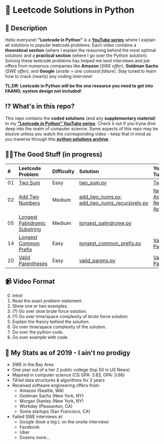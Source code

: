 # 🐍 Leetcode Solutions in Python

## 📖 Description
Hello everyone! **"Leetcode in Python"** is a **[YouTube series](https://www.youtube.com/watch?v=pypLtNT8aNY&list=PLTJ_bWjv6i7xuOoib_cLLEbkH0EeweLej)** where I explain all solutions to *popular* leetcode problems. Each video contains a **theoretical section** (where I explain the reasoning behind the most optimal solution) and a **practical section** (where I go over the Python solution). Solving these leetcode problems has helped me land interviews and job offers from numerous companies like **Amazon** (*SWE offer*), **Goldman Sachs** (*SWE offer*), and **Google** (*onsite + one colossal failure*). Stay tuned to learn how to crack (nearly) any coding interview!

**TL;DR: Leetcode in Python will be the one resource you need to get into FAANG; system design not included!**

## ⁉️ What's in this repo?

This repo contains the **coded solutions** (and any **supplementary material**) to my **["Leetcode in Python" YouTube series](https://www.youtube.com/watch?v=pypLtNT8aNY&list=PLTJ_bWjv6i7xuOoib_cLLEbkH0EeweLej)**. Check it out if you tryna dive deep into the realm of computer science. Some aspects of this repo may be elusive unless you watch the corresponding video - keep that in mind as you traverse through this **[python solutions archive](https://github.com/TeluguGameboy/leetcode/tree/master/solutions)**.

## 👌🏾The Good Stuff (in progress)

  | #  | Leetcode Problem | Difficulty | Solution | YouTube Tutorial |
  | :- | :--------------- | :--------- | :------- | :--------------- |
  | 01 | [Two Sum](https://leetcode.com/problems/two-sum/) | Easy | [two_sum.py](https://github.com/TeluguGameboy/leetcode/tree/master/solutions/two_sum/two_sum.py) | [Two Sum](https://www.youtube.com/watch?v=pypLtNT8aNY) |
  | 02 | [Add Two Numbers](https://leetcode.com/problems/add-two-numbers/) | Medium | [add_two_nums.py](https://github.com/TeluguGameboy/lip/blob/master/solutions/add_two_nums/add_two_nums.py), [add_two_nums_recursively.py](https://github.com/TeluguGameboy/lip/blob/master/solutions/add_two_nums/add_two_nums_recursively.py) | [Iterative Approach](https://www.youtube.com/watch?v=SbcCpAw_8Dg), [Recursive Approach](https://www.youtube.com/watch?v=G6X7Fn2IDPE) |
  | 05 | [Longest Palindromic Substring](https://leetcode.com/problems/longest-palindromic-substring/) | Medium | [longest_palindrome.py](https://github.com/TeluguGameboy/lip/blob/master/solutions/longest_palindromic_substring/longest_palindrome.py) | |
  | 14 | [Longest Common Prefix](https://leetcode.com/problems/longest-common-prefix/) | Easy | [longest_common_prefix.py](https://github.com/TeluguGameboy/lip/blob/master/solutions/longest_common_prefix/longest_common_prefix.py) | [Valid Parentheses](https://www.youtube.com/watch?v=hlbuyOgxHbs) |
  | 20 | [Valid Parentheses](https://leetcode.com/problems/valid-parentheses/) | Easy | [valid_parens.py](https://github.com/TeluguGameboy/lip/blob/master/solutions/valid_parentheses/valid_parens.py) | [Valid Parentheses](https://www.youtube.com/watch?v=hlbuyOgxHbs) |

## 📹 Video Format
0. Intro!
1. Read the exact problem statement.
2. Show one or two examples.
3. (?) Go over slow brute force solution.
4. (?) Go over time/space complexity of brute force solution.
5. Explain the theory behind the solution.
6. Go over time/space complexity of the solution.
7. Go over the python code.
8. Go over example with code.

## 🤫 My Stats as of 2019 - I ain't no prodigy
- SWE in the Bay Area
- One year out of a tier 2 public college (top 50 in US News)
- Majored in computer science (CS GPA: 3.83, GPA: 3.66)
- TA'ed data structures & algorithms for 2 years
- Received software engineering offers from:
  - Amazon (Seattle, WA)
  - Goldman Sachs (New York, NY)
  - Morgan Stanley (New York, NY)
  - Workday (Pleasanton, CA)
  - Some startups (San Francisco, CA)
- Failed SWE interviews at:
  - Google (took a big L on the onsite interview)
  - Facebook
  - Uber
  - Dozens more...
